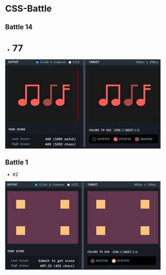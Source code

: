 # CSS-Battle

## Battle 14 
+ # 77
<img src="img/seventyseven.png" width="500"> 


## Battle 1
+ #2

<img src="img/two.png" width="500"> 
